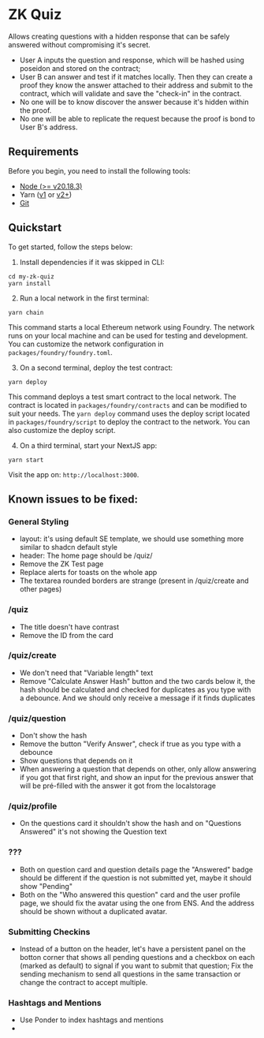# ZK Quiz

Allows creating questions with a hidden response that can be safely answered without compromising it's secret.

- User A inputs the question and response, which will be hashed using poseidon and stored on the contract;
- User B can answer and test if it matches locally. Then they can create a proof they know the answer attached to their address and submit to the contract, which will validate and save the "check-in" in the contract.
- No one will be to know discover the answer because it's hidden within the proof.
- No one will be able to replicate the request because the proof is bond to User B's address.

## Requirements

Before you begin, you need to install the following tools:

- [Node (>= v20.18.3)](https://nodejs.org/en/download/)
- Yarn ([v1](https://classic.yarnpkg.com/en/docs/install/) or [v2+](https://yarnpkg.com/getting-started/install))
- [Git](https://git-scm.com/downloads)

## Quickstart

To get started, follow the steps below:

1. Install dependencies if it was skipped in CLI:

```
cd my-zk-quiz
yarn install
```

2. Run a local network in the first terminal:

```
yarn chain
```

This command starts a local Ethereum network using Foundry. The network runs on your local machine and can be used for testing and development. You can customize the network configuration in `packages/foundry/foundry.toml`.

3. On a second terminal, deploy the test contract:

```
yarn deploy
```

This command deploys a test smart contract to the local network. The contract is located in `packages/foundry/contracts` and can be modified to suit your needs. The `yarn deploy` command uses the deploy script located in `packages/foundry/script` to deploy the contract to the network. You can also customize the deploy script.

4. On a third terminal, start your NextJS app:

```
yarn start
```

Visit the app on: `http://localhost:3000`. 

## Known issues to be fixed:

### General Styling
- layout: it's using default SE template, we should use something more similar to shadcn default style
- header: The home page should be /quiz/
- Remove the ZK Test page
- Replace alerts for toasts on the whole app
- The textarea rounded borders are strange (present in /quiz/create and other pages)

### /quiz
- The title doesn't have contrast
- Remove the ID from the card

### /quiz/create
- We don't need that "Variable length" text
- Remove "Calculate Answer Hash" button and the two cards below it, the hash should be calculated and checked for duplicates as you type with a debounce. And we should only receive a message if it finds duplicates

### /quiz/question
- Don't show the hash
- Remove the button "Verify Answer", check if true as you type with a debounce
- Show questions that depends on it
- When answering a question that depends on other, only allow answering if you got that first right, and show an input for the previous answer that will be pré-filled with the answer it got from the localstorage

### /quiz/profile
- On the questions card it shouldn't show the hash and on "Questions Answered" it's not showing the Question text

### ???
- Both on question card and question details page the "Answered" badge should be different if the question is not submitted yet, maybe it should show "Pending"
- Both on the "Who answered this question" card and the user profile page, we should fix the avatar using the one from ENS. And the address should be shown without a duplicated avatar.

### Submitting Checkins
- Instead of a button on the header, let's have a persistent panel on the botton corner that shows all pending questions and a checkbox on each (marked as default) to signal if you want to submit that question; Fix the sending mechanism to send all questions in the same transaction or change the contract to accept multiple.

### Hashtags and Mentions
- Use Ponder to index hashtags and mentions
- 